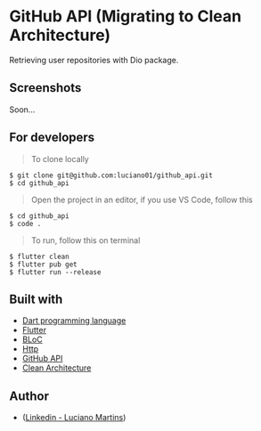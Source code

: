 # GitHub API (Migrating to Clean Architecture)
Retrieving user repositories with Dio package.

## Screenshots
Soon...

## For developers
> To clone locally
```
$ git clone git@github.com:luciano01/github_api.git
$ cd github_api
```
> Open the project in an editor, if you use VS Code, follow this
```
$ cd github_api
$ code .
```

> To run, follow this on terminal
```
$ flutter clean
$ flutter pub get
$ flutter run --release
```

## Built with
- [Dart programming language](https://dart.dev/)
- [Flutter](https://flutter.dev/)
- [BLoC](https://pub.dev/packages/bloc)
- [Http](https://pub.dev/packages/http)
- [GitHub API](https://docs.github.com/en/rest)
- [Clean Architecture](https://blog.cleancoder.com/uncle-bob/2012/08/13/the-clean-architecture.html)

## Author
- ([Linkedin - Luciano Martins](https://br.linkedin.com/in/luciano01))
